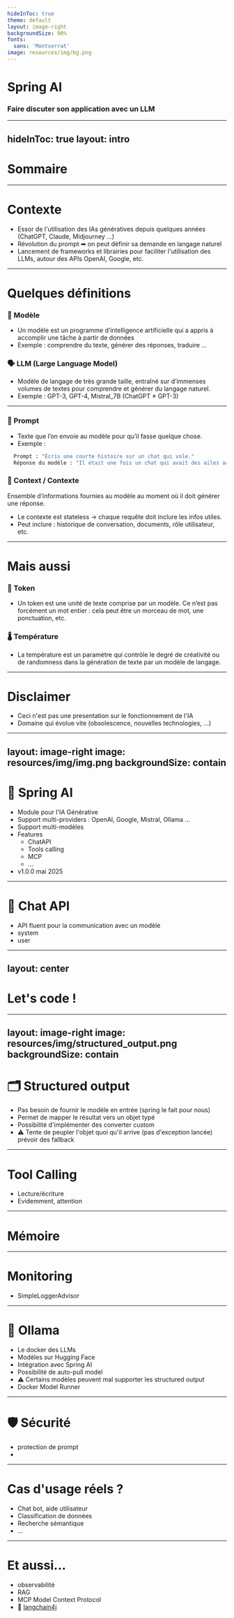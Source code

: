 ```yaml
---
hideInToc: true
theme: default
layout: image-right
backgroundSize: 90%
fonts:
  sans: 'Montserrat'
image: resources/img/bg.png
---
```


# **Spring AI**

### Faire discuter son application avec un LLM

---
hideInToc: true
layout: intro
---

# Sommaire

<Toc/>


---

# Contexte

- Essor de l'utilisation des IAs génératives depuis quelques années (ChatGPT, Claude, Midjourney ...)
- Révolution du prompt ➡ on peut définir sa demande en langage naturel
- Lancement de frameworks et librairies pour faciliter l'utilisation des LLMs, autour des APIs OpenAI, Google, etc.

---

# Quelques définitions

### **🧠 Modèle**

- Un modèle est un programme d’intelligence artificielle qui a appris à accomplir une tâche à partir de données
- Exemple : comprendre du texte, générer des réponses, traduire ...

### **🗣️ LLM (Large Language Model)**

- Modèle de langage de très grande taille, entraîné sur d’immenses volumes de textes pour comprendre et générer du
  langage naturel.
- Exemple : GPT-3, GPT-4, Mistral_7B (ChatGPT ≠ GPT-3)

---

### **📝 Prompt**

- Texte que l’on envoie au modèle pour qu’il fasse quelque chose.
- Exemple :

```bash
  Prompt : "Écris une courte histoire sur un chat qui vole."
  Réponse du modèle : "Il était une fois un chat qui avait des ailes argentées..."
```

### **📁 Context / Contexte**

Ensemble d’informations fournies au modèle au moment où il doit générer une réponse.
- Le contexte est stateless → chaque requête doit inclure les infos utiles.
- Peut inclure : historique de conversation, documents, rôle utilisateur, etc.

---

# Mais aussi

### **🧩 Token**

- Un token est une unité de texte comprise par un modèle. Ce n’est pas forcément un mot entier : cela peut être un
  morceau de mot, une ponctuation, etc.

### **🌡️ Température**

- La température est un paramètre qui contrôle le degré de créativité ou de randomness dans la génération de texte par
  un modèle de langage.

---

# Disclaimer

- Ceci n'est pas une presentation sur le fonctionnement de l'IA
- Domaine qui évolue vite (obsolescence, nouvelles technologies, ...)

---
layout: image-right
image: resources/img/img.png
backgroundSize: contain
---

# 🌱 Spring AI

- Module pour l'IA Générative
- Support multi-providers : OpenAI, Google, Mistral, Ollama ...
- Support multi-modèles
- Features
    - ChatAPI
    - Tools calling
    - MCP
    - ...
- v1.0.0 mai 2025

---

# 💬 Chat API

- API fluent pour la communication avec un modèle
- system
- user

---
layout: center
---

<style>
h1 {
  font-weight: bold;
}
</style>

# Let's code !

---
layout: image-right
image: resources/img/structured_output.png
backgroundSize: contain
---

# 🗂️ Structured output

- Pas besoin de fournir le modèle en entrée (spring le fait pour nous)
- Permet de mapper le résultat vers un objet typé
- Possibilité d'implémenter des converter custom
- ⚠ Tente de peupler l'objet quoi qu'il arrive (pas d'exception lancée) prévoir des fallback

---

# Tool Calling

- Lecture/écriture
- Evidemment, attention

---

# Mémoire

---

# Monitoring

- SimpleLoggerAdvisor

---

# 🦙 Ollama

- Le docker des LLMs
- Modèles sur Hugging Face
- Intégration avec Spring AI
- Possibilité de auto-pull model
- ⚠ Certains modèles peuvent mal supporter les structured output
- Docker Model Runner

---

# 🛡 Sécurité

- protection de prompt
-

---

# Cas d'usage réels ?

- Chat bot, aide utilisateur
- Classification de données
- Recherche sémantique
- ...

---

# Et aussi...

- observabilité
- RAG
- MCP Model Context Protocol
- 🦜 [langchain4j](https://github.com/langchain4j/langchain4j)